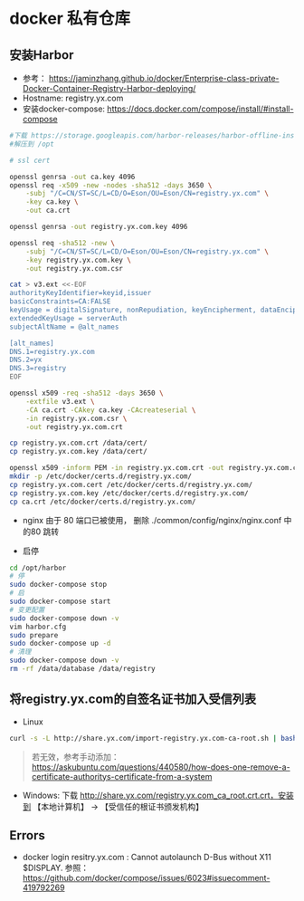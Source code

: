 # docker 私有仓库

## 安装Harbor

* 参考： https://jaminzhang.github.io/docker/Enterprise-class-private-Docker-Container-Registry-Harbor-deploying/
* Hostname: registry.yx.com
* 安装docker-compose: https://docs.docker.com/compose/install/#install-compose
```bash
#下载 https://storage.googleapis.com/harbor-releases/harbor-offline-installer-v1.5.4.tgz
#解压到 /opt

# ssl cert

openssl genrsa -out ca.key 4096
openssl req -x509 -new -nodes -sha512 -days 3650 \
    -subj "/C=CN/ST=SC/L=CD/O=Eson/OU=Eson/CN=registry.yx.com" \
    -key ca.key \
    -out ca.crt

openssl genrsa -out registry.yx.com.key 4096

openssl req -sha512 -new \
    -subj "/C=CN/ST=SC/L=CD/O=Eson/OU=Eson/CN=registry.yx.com" \
    -key registry.yx.com.key \
    -out registry.yx.com.csr 

cat > v3.ext <<-EOF
authorityKeyIdentifier=keyid,issuer
basicConstraints=CA:FALSE
keyUsage = digitalSignature, nonRepudiation, keyEncipherment, dataEncipherment
extendedKeyUsage = serverAuth 
subjectAltName = @alt_names

[alt_names]
DNS.1=registry.yx.com
DNS.2=yx
DNS.3=registry
EOF

openssl x509 -req -sha512 -days 3650 \
    -extfile v3.ext \
    -CA ca.crt -CAkey ca.key -CAcreateserial \
    -in registry.yx.com.csr \
    -out registry.yx.com.crt

cp registry.yx.com.crt /data/cert/
cp registry.yx.com.key /data/cert/     

openssl x509 -inform PEM -in registry.yx.com.crt -out registry.yx.com.cert
mkdir -p /etc/docker/certs.d/registry.yx.com/
cp registry.yx.com.cert /etc/docker/certs.d/registry.yx.com/
cp registry.yx.com.key /etc/docker/certs.d/registry.yx.com/
cp ca.crt /etc/docker/certs.d/registry.yx.com/

```

* nginx
由于 80 端口已被使用， 删除 ./common/config/nginx/nginx.conf 中的80 跳转

* 启停

``` bash
cd /opt/harbor
# 停
sudo docker-compose stop
# 启
sudo docker-compose start
# 变更配置
sudo docker-compose down -v
vim harbor.cfg
sudo prepare
sudo docker-compose up -d
# 清理
sudo docker-compose down -v
rm -rf /data/database /data/registry
```

## 将registry.yx.com的自签名证书加入受信列表

* Linux

``` bash
curl -s -L http://share.yx.com/import-registry.yx.com-ca-root.sh | bash
```

> 若无效，参考手动添加：https://askubuntu.com/questions/440580/how-does-one-remove-a-certificate-authoritys-certificate-from-a-system

* Windows: 下载 http://share.yx.com/registry.yx.com_ca_root.crt.crt，安装到 【本地计算机】 -> 【受信任的根证书颁发机构】


## Errors

* docker login resitry.yx.com : Cannot autolaunch D-Bus without X11 $DISPLAY. 参照： https://github.com/docker/compose/issues/6023#issuecomment-419792269

``` bash

```
